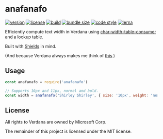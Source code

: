 # anafanafo

[![version](https://img.shields.io/npm/v/anafanafo?style=flat-square)][npm]
[![license](https://img.shields.io/npm/l/anafanafo?style=flat-square)][npm]
[![build](https://img.shields.io/circleci/project/github/metabolize/anafanafo/main?style=flat-square)][build]
[![bundle size](https://img.shields.io/bundlephobia/minzip/anafanafo?style=flat-square)][bundlephobia]
[![code style](https://img.shields.io/badge/code_style-prettier-ff69b4?style=flat-square)][prettier]
[![lerna](https://img.shields.io/badge/maintained%20with-lerna-cc00ff?style=flat-square)][lerna]

[npm]: https://npmjs.com/anafanafo
[build]: https://circleci.com/gh/metabolize/anafanafo/tree/main
[bundlephobia]: https://bundlephobia.com/result?p=anafanafo
[prettier]: https://prettier.io/
[lerna]: https://lernajs.io/

Efficiently compute text width in Verdana using
[char-width-table-consumer][] and a lookup table.

Built with [Shields][] in mind.

(And because Verdana always makes me think of [this][the name game].)

[char-width-table-consumer]: https://www.npmjs.com/package/char-width-table-consumer
[shields]: https://github.com/badges/shields/
[the name game]: https://www.youtube.com/watch?v=5MJLi5_dyn0

## Usage

```js
const anafanafo = require('anafanafo')

// Supports 10px and 11px, normal and bold.
const width = anafanafo('Shirley Shirley', { size: '10px', weight: 'normal' })
```

## License

All rights to Verdana are owned by Microsoft Corp.

The remainder of this project is licensed under the MIT license.
